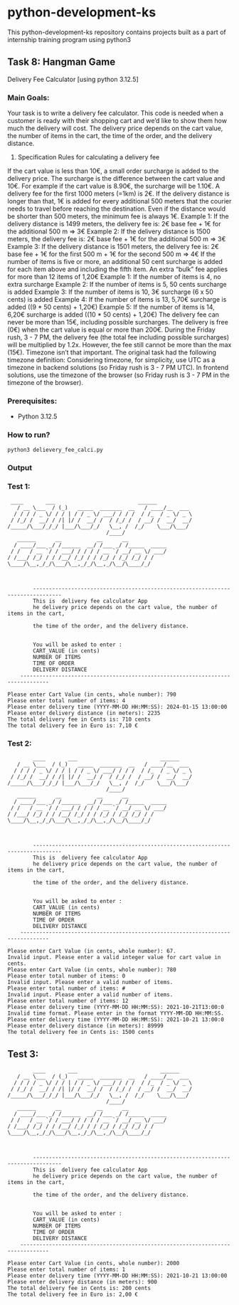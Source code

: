 # python-development-ks
This python-development-ks repository contains projects built as a part of internship training program using python3

## Task 8: Hangman Game
Delivery Fee Calculator [using python 3.12.5]


### Main Goals:
Your task is to write a delivery fee calculator. This code is needed when a customer is ready with their shopping cart and we’d like to show them how much the delivery will cost. The delivery price depends on the cart value, the number of items in the cart, the time of the order, and the delivery distance.

1. Specification
Rules for calculating a delivery fee

If the cart value is less than 10€, a small order surcharge is added to the delivery price. The surcharge is the difference between the cart value and 10€. For example if the cart value is 8.90€, the surcharge will be 1.10€.
A delivery fee for the first 1000 meters (=1km) is 2€. If the delivery distance is longer than that, 1€ is added for every additional 500 meters that the courier needs to travel before reaching the destination. Even if the distance would be shorter than 500 meters, the minimum fee is always 1€.
Example 1: If the delivery distance is 1499 meters, the delivery fee is: 2€ base fee + 1€ for the additional 500 m => 3€
Example 2: If the delivery distance is 1500 meters, the delivery fee is: 2€ base fee + 1€ for the additional 500 m => 3€
Example 3: If the delivery distance is 1501 meters, the delivery fee is: 2€ base fee + 1€ for the first 500 m + 1€ for the second 500 m => 4€
If the number of items is five or more, an additional 50 cent surcharge is added for each item above and including the fifth item. An extra “bulk” fee applies for more than 12 items of 1,20€
Example 1: If the number of items is 4, no extra surcharge
Example 2: If the number of items is 5, 50 cents surcharge is added
Example 3: If the number of items is 10, 3€ surcharge (6 x 50 cents) is added
Example 4: If the number of items is 13, 5,70€ surcharge is added ((9 * 50 cents) + 1,20€)
Example 5: If the number of items is 14, 6,20€ surcharge is added ((10 * 50 cents) + 1,20€)
The delivery fee can never be more than 15€, including possible surcharges.
The delivery is free (0€) when the cart value is equal or more than 200€.
During the Friday rush, 3 - 7 PM, the delivery fee (the total fee including possible surcharges) will be multiplied by 1.2x. However, the fee still cannot be more than the max (15€). Timezone isn’t that important. The original task had the following timezone definition:
Considering timezone, for simplicity, use UTC as a timezone in backend solutions (so Friday rush is 3 - 7 PM UTC). In frontend solutions, use the timezone of the browser (so Friday rush is 3 - 7 PM in the timezone of the browser).

### Prerequisites:
- Python 3.12.5


### How to run?
    python3 delievery_fee_calci.py

### Output
    
### Test 1:
    
     ____       ___                          ______        
       / __ \___  / (_)   _____  _______  __   / ____/__  ___ 
      / / / / _ \/ / / | / / _ \/ ___/ / / /  / /_  / _ \/ _ \
     / /_/ /  __/ / /| |/ /  __/ /  / /_/ /  / __/ /  __/  __/
    /_____/\___/_/_/ |___/\___/_/   \__, /  /_/    \___/\___/ 
                                   /____/                     
       ______      __           __      __            
      / ____/___ _/ /______  __/ /___ _/ /_____  _____
     / /   / __ `/ / ___/ / / / / __ `/ __/ __ \/ ___/
    / /___/ /_/ / / /__/ /_/ / / /_/ / /_/ /_/ / /    
    \____/\__,_/_/\___/\__,_/_/\__,_/\__/\____/_/     
                                                      
    
    
            -------------------------------------------------------------------------------
            This is  delivery fee calculator App
            he delivery price depends on the cart value, the number of items in the cart, 
    
            the time of the order, and the delivery distance.
            
            
            You will be asked to enter :
            CART_VALUE (in cents)
            NUMBER OF ITEMS
            TIME OF ORDER
            DELIVERY DISTANCE
        -------------------------------------------------------------------------------
        
    Please enter Cart Value (in cents, whole number): 790
    Please enter total number of items: 4
    Please enter delivery time (YYYY-MM-DD HH:MM:SS): 2024-01-15 13:00:00
    Please enter delivery distance (in meters): 2235
    The total delivery fee in Cents is: 710 cents
    The total delivery fee in Euro is: 7,10 € 


### Test 2:

            ____       ___                          ______        
       / __ \___  / (_)   _____  _______  __   / ____/__  ___ 
      / / / / _ \/ / / | / / _ \/ ___/ / / /  / /_  / _ \/ _ \
     / /_/ /  __/ / /| |/ /  __/ /  / /_/ /  / __/ /  __/  __/
    /_____/\___/_/_/ |___/\___/_/   \__, /  /_/    \___/\___/ 
                                   /____/                     
       ______      __           __      __            
      / ____/___ _/ /______  __/ /___ _/ /_____  _____
     / /   / __ `/ / ___/ / / / / __ `/ __/ __ \/ ___/
    / /___/ /_/ / / /__/ /_/ / / /_/ / /_/ /_/ / /    
    \____/\__,_/_/\___/\__,_/_/\__,_/\__/\____/_/     
                                                      
    
    
            -------------------------------------------------------------------------------
            This is  delivery fee calculator App
            he delivery price depends on the cart value, the number of items in the cart, 
    
            the time of the order, and the delivery distance.
            
            
            You will be asked to enter :
            CART_VALUE (in cents)
            NUMBER OF ITEMS
            TIME OF ORDER
            DELIVERY DISTANCE
        -------------------------------------------------------------------------------
        
    Please enter Cart Value (in cents, whole number): 67.
    Invalid input. Please enter a valid integer value for cart value in cents.
    Please enter Cart Value (in cents, whole number): 780
    Please enter total number of items: 0
    Invalid input. Please enter a valid number of items.
    Please enter total number of items: #
    Invalid input. Please enter a valid number of items.
    Please enter total number of items: 12
    Please enter delivery time (YYYY-MM-DD HH:MM:SS): 2021-10-21T13:00:0
    Invalid time format. Please enter in the format YYYY-MM-DD HH:MM:SS.
    Please enter delivery time (YYYY-MM-DD HH:MM:SS): 2021-10-21 13:00:0
    Please enter delivery distance (in meters): 89999
    The total delivery fee in Cents is: 1500 cents



## Test 3:

            ____       ___                          ______        
       / __ \___  / (_)   _____  _______  __   / ____/__  ___ 
      / / / / _ \/ / / | / / _ \/ ___/ / / /  / /_  / _ \/ _ \
     / /_/ /  __/ / /| |/ /  __/ /  / /_/ /  / __/ /  __/  __/
    /_____/\___/_/_/ |___/\___/_/   \__, /  /_/    \___/\___/ 
                                   /____/                     
       ______      __           __      __            
      / ____/___ _/ /______  __/ /___ _/ /_____  _____
     / /   / __ `/ / ___/ / / / / __ `/ __/ __ \/ ___/
    / /___/ /_/ / / /__/ /_/ / / /_/ / /_/ /_/ / /    
    \____/\__,_/_/\___/\__,_/_/\__,_/\__/\____/_/     
                                                      
    
    
            -------------------------------------------------------------------------------
            This is  delivery fee calculator App
            he delivery price depends on the cart value, the number of items in the cart, 
    
            the time of the order, and the delivery distance.
            
            
            You will be asked to enter :
            CART_VALUE (in cents)
            NUMBER OF ITEMS
            TIME OF ORDER
            DELIVERY DISTANCE
        -------------------------------------------------------------------------------
        
    Please enter Cart Value (in cents, whole number): 2000
    Please enter total number of items: 1
    Please enter delivery time (YYYY-MM-DD HH:MM:SS): 2021-10-21 13:00:00
    Please enter delivery distance (in meters): 900
    The total delivery fee in Cents is: 200 cents
    The total delivery fee in Euro is: 2,00 € 





